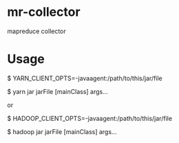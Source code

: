 # mr-collector
mapreduce collector

# Usage

$ YARN_CLIENT_OPTS=-javaagent:/path/to/this/jar/file

$ yarn jar jarFile [mainClass] args...

or

$ HADOOP_CLIENT_OPTS=-javaagent:/path/to/this/jar/file

$ hadoop jar jarFile [mainClass] args...
